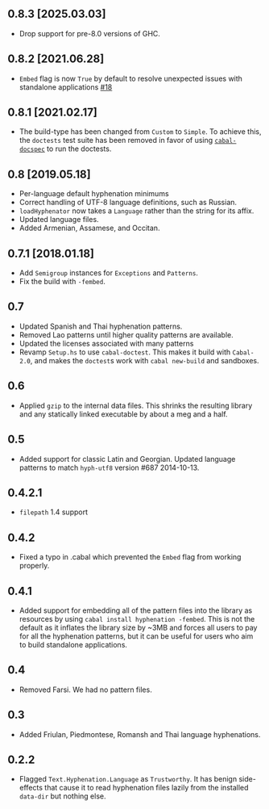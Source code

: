 0.8.3 [2025.03.03]
------------------
* Drop support for pre-8.0 versions of GHC.

0.8.2 [2021.06.28]
------------------
* `Embed` flag is now `True` by default to resolve unexpected issues with standalone applications [#18](https://github.com/ekmett/hyphenation/issues/18)

0.8.1 [2021.02.17]
------------------
* The build-type has been changed from `Custom` to `Simple`.
  To achieve this, the `doctests` test suite has been removed in favor of using
  [`cabal-docspec`](https://github.com/phadej/cabal-extras/tree/master/cabal-docspec)
  to run the doctests.

0.8 [2019.05.18]
----------------
* Per-language default hyphenation minimums
* Correct handling of UTF-8 language definitions, such as Russian.
* `loadHyphenator` now takes a `Language` rather than the string for its affix.
* Updated language files.
* Added Armenian, Assamese, and Occitan.

0.7.1 [2018.01.18]
------------------
* Add `Semigroup` instances for `Exceptions` and `Patterns`.
* Fix the build with `-fembed`.

0.7
---
* Updated Spanish and Thai hyphenation patterns.
* Removed Lao patterns until higher quality patterns are available.
* Updated the licenses associated with many patterns
* Revamp `Setup.hs` to use `cabal-doctest`. This makes it build
  with `Cabal-2.0`, and makes the `doctest`s work with `cabal new-build` and
  sandboxes.

0.6
---
* Applied `gzip` to the internal data files. This shrinks the resulting library and any statically linked executable by about a meg and a half.

0.5
-----
* Added support for classic Latin and Georgian. Updated language patterns to match `hyph-utf8` version #687 2014-10-13.

0.4.2.1
-------
* `filepath` 1.4 support

0.4.2
-----
* Fixed a typo in .cabal which prevented the `Embed` flag from working properly.

0.4.1
-----
* Added support for embedding all of the pattern files into the library as resources by using `cabal install hyphenation -fembed`. This is not the default as it inflates the library size by ~3MB and forces all users to pay for all the hyphenation patterns, but it can be useful for users who aim to build standalone applications.

0.4
---
* Removed Farsi. We had no pattern files.

0.3
---
* Added Friulan, Piedmontese, Romansh and Thai language hyphenations.

0.2.2
-----
* Flagged `Text.Hyphenation.Language` as `Trustworthy`. It has benign side-effects that cause it to read hyphenation files lazily from the installed `data-dir` but nothing else.
